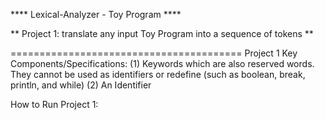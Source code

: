 **** Lexical-Analyzer - Toy Program ****

** Project 1: translate any input Toy Program into a sequence of tokens **

========================================
Project 1 Key Components/Specifications:
(1) Keywords which are also reserved words. They cannot be used as identifiers or redefine (such as boolean, break, println, and while)
(2) An Identifier 

How to Run Project 1:
